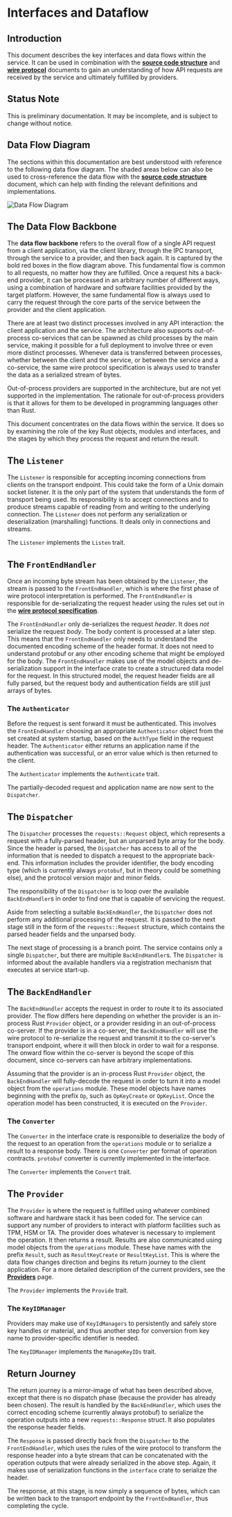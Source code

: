 <!--
  -- Copyright (c) 2019, Arm Limited, All Rights Reserved
  -- SPDX-License-Identifier: Apache-2.0
  --
  -- Licensed under the Apache License, Version 2.0 (the "License"); you may
  -- not use this file except in compliance with the License.
  -- You may obtain a copy of the License at
  --
  -- http://www.apache.org/licenses/LICENSE-2.0
  --
  -- Unless required by applicable law or agreed to in writing, software
  -- distributed under the License is distributed on an "AS IS" BASIS, WITHOUT
  -- WARRANTIES OR CONDITIONS OF ANY KIND, either express or implied.
  -- See the License for the specific language governing permissions and
  -- limitations under the License.
--->
# Interfaces and Dataflow

## Introduction

This document describes the key interfaces and data flows within the service. It can be used in combination with the [**source code structure**](source_code_structure.md) and [**wire protocol**](../parsec_client/wire_protocol.md) documents to gain an understanding of how API requests are received by the service and ultimately fulfilled by providers.

## Status Note

This is preliminary documentation. It may be incomplete, and is subject to change without notice.

## Data Flow Diagram

The sections within this documentation are best understood with reference to the following data flow diagram. The shaded areas below can also be used to cross-reference the data flow with the [**source code structure**](source_code_structure.md) document, which can help with finding the relevant definitions and implementations.

![Data Flow Diagram](diagrams/interfaces_and_dataflow.png)

## The Data Flow Backbone

The **data flow backbone** refers to the overall flow of a single API request from a client application, via the client library, through the IPC transport, through the service to a provider, and then back again. It is captured by the bold red boxes in the flow diagram above. This fundamental flow is common to all requests, no matter how they are fulfilled. Once a request hits a back-end provider, it can be processed in an arbitrary number of different ways, using a combination of hardware and software facilities provided by the target platform. However, the same fundamental flow is always used to carry the request through the core parts of the service between the provider and the client application.

There are at least two distinct processes involved in any API interaction: the client application and the service. The architecture also supports out-of-process co-services that can be spawned as child processes by the main service, making it possible for a full deployment to involve three or even more distinct processes. Whenever data is transferred between processes, whether between the client and the service, or between the service and a co-service, the same wire protocol specification is always used to transfer the data as a serialized stream of bytes.

Out-of-process providers are supported in the architecture, but are not yet supported in the implementation. The rationale for out-of-process providers is that it allows for them to be developed in programming languages other than Rust.

This document concentrates on the data flows within the service. It does so by examining the role of the key Rust objects, modules and interfaces, and the stages by which they process the request and return the result.

## The `Listener`

The `Listener` is responsible for accepting incoming connections from clients on the transport endpoint. This could take the form of a Unix domain socket listener. It is the only part of the system that understands the form of transport being used. Its responsibility is to accept connections and to produce streams capable of reading from and writing to the underlying connection. The `Listener` does not perform any serialization or deserialization (marshalling) functions. It deals only in connections and streams.

The `Listener` implements the `Listen` trait.

## The `FrontEndHandler`

Once an incoming byte stream has been obtained by the `Listener`, the stream is passed to the `FrontEndHandler`, which is where the first phase of wire protocol interpretation is performed. The `FrontEndHandler` is responsible for de-serializating the request header using the rules set out in the [**wire protocol specification**](../parsec_client/wire_protocol.md).

The `FrontEndHandler` only de-serializes the request *header*. It does *not* serialize the request *body*. The body content is processed at a later step. This means that the `FrontEndHandler` only needs to understand the documented encoding scheme of the header format. It does not need to understand protobuf or any other encoding scheme that might be employed for the body. The `FrontEndHandler` makes use of the model objects and de-serialization support in the interface crate to create a structured data model for the request. In this structured model, the request header fields are all fully parsed, but the request body and authentication fields are still just arrays of bytes.

### The `Authenticator`

Before the request is sent forward it must be authenticated. This involves the `FrontEndHandler` choosing an appropriate `Authenticator` object from the set created at system startup, based on the `AuthType` field in the request header. The `Authenticator` either returns an application name if the authentication was successful, or an error value which is then returned to the client.

The `Authenticator` implements the `Authenticate` trait.

The partially-decoded request and application name are now sent to the `Dispatcher`.

## The `Dispatcher`

The `Dispatcher` processes the `requests::Request` object, which represents a request with a fully-parsed header, but an unparsed byte array for the body. Since the header is parsed, the `Dispatcher` has access to all of the information that is needed to dispatch a request to the appropriate back-end. This information includes the provider identifier, the body encoding type (which is currently always `protobuf`, but in theory could be something else), and the protocol version major and minor fields.

The responsibility of the `Dispatcher` is to loop over the available `BackEndHandler`s in order to find one that is capable of servicing the request.

Aside from selecting a suitable `BackEndHandler`, the `Dispatcher` does not perform any additional processing of the request. It is passed to the next stage still in the form of the `requests::Request` structure, which contains the parsed header fields and the unparsed body.

The next stage of processing is a branch point. The service contains only a single `Dispatcher`, but there are multiple `BackEndHandler`s. The `Dispatcher` is informed about the available handlers via a registration mechanism that executes at service start-up.

## The `BackEndHandler`

The `BackEndHandler` accepts the request in order to route it to its associated provider. The flow differs here depending on whether the provider is an in-process Rust `Provider` object, or a provider residing in an out-of-process co-server. If the provider is in a co-server, the `BackEndHandler` will use the wire protocol to re-serialize the request and transmit it to the co-server's transport endpoint, where it will then block in order to wait for a response. The onward flow within the co-server is beyond the scope of this document, since co-servers can have arbitrary implementations.

Assuming that the provider is an in-process Rust `Provider` object, the `BackEndHandler` will fully-decode the request in order to turn it into a model object from the `operations` module.
These model objects have names beginning with the prefix `Op`, such as `OpKeyCreate` or `OpKeyList`. Once the operation model has been constructed, it is executed on the `Provider`.

### The `Converter`

The `Converter` in the interface crate is responsible to deserialize the body of the request to an operation from the `operations` module or to serialize a result to a response body. There is one `Converter` per format of operation contracts.
`protobuf` converter is currently implemented in the interface.

The `Converter` implements the `Convert` trait.

## The `Provider`

The `Provider` is where the request is fulfilled using whatever combined software and hardware stack it has been coded for. The service can support any number of providers to interact with platform facilities such as TPM, HSM or TA. The provider does whatever is necessary to implement the operation. It then returns a result. Results are also communicated using model objects from the `operations` module. These have names with the prefix `Result`, such as `ResultKeyCreate` or `ResultKeyList`. This is where the data flow changes direction and begins its return journey to the client application. For a more detailed description of the current providers, see the [**Providers**](providers.md) page.

The `Provider` implements the `Provide` trait.

### The `KeyIDManager`

Providers may make use of `KeyIdManagers` to persistently and safely store key handles or material, and thus another step for conversion from key name to provider-specific identifier is needed.

The `KeyIDManager` implements the `ManageKeyIDs` trait.

## Return Journey

The return journey is a mirror-image of what has been described above, except that there is no dispatch phase (because the provider has already been chosen). The result is handled by the `BackEndHandler`, which uses the correct encoding scheme (currently always protobuf) to serialize the operation outputs into a new `requests::Response` struct. It also populates the response header fields.

The `Response` is passed directly back from the `Dispatcher` to the `FrontEndHandler`, which uses the rules of the wire protocol to transform the response header into a byte stream that can be concatenated with the operation outputs that were already serialized in the above step. Again, it makes use of serialization functions in the `interface` crate to serialize the header.

The response, at this stage, is now simply a sequence of bytes, which can be written back to the transport endpoint by the `FrontEndHandler`, thus completing the cycle.
